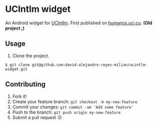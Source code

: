 # UCIntlm widget

An Android widget for [UCIntlm](https://github.com/jadolg/UCIntlm). First published on [humanos.uci.cu](https://humanos.uci.cu/2014/02/ucintlm-widget/). **(Old project ;)**

## Usage

1. Clone the project.
```console
$ git clone git@github.com:david-alejandro-reyes-milian/ucintlm-widget.git
```

## Contributing

1. Fork it!
2. Create your feature branch: `git checkout -b my-new-feature`
3. Commit your changes: `git commit -am 'Add some feature'`
4. Push to the branch: `git push origin my-new-feature`
5. Submit a pull request :D

